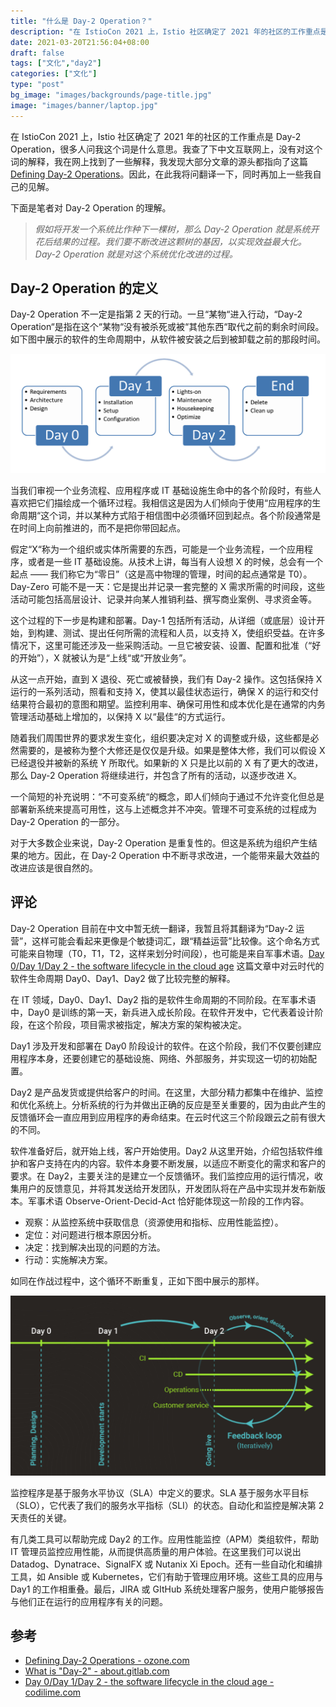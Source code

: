 ```yaml
---
title: "什么是 Day-2 Operation？"
description: "在 IstioCon 2021 上，Istio 社区确定了 2021 年的社区的工作重点是 Day-2 Operation，很多人问我这个词是什么意思。我查了下中文互联网上，没有对这个词的解释，我在网上找到了一些解释，我发现大部分文章的源头都指向了这篇 Defining Day-2 Operations。因此，在此我将问翻译一下，同时再加上一些我自己的见解。"
date: 2021-03-20T21:56:04+08:00
draft: false
tags: ["文化","day2"]
categories: ["文化"]
type: "post"
bg_image: "images/backgrounds/page-title.jpg"
image: "images/banner/laptop.jpg"
---
```


在 IstioCon 2021 上，Istio 社区确定了 2021 年的社区的工作重点是 Day-2 Operation，很多人问我这个词是什么意思。我查了下中文互联网上，没有对这个词的解释，我在网上找到了一些解释，我发现大部分文章的源头都指向了这篇 [Defining Day-2 Operations](https://dzone.com/articles/defining-day-2-operations)。因此，在此我将问翻译一下，同时再加上一些我自己的见解。

下面是笔者对 Day-2 Operation 的理解。

> *假如将开发一个系统比作种下一棵树，那么 Day-2 Operation 就是系统开花后结果的过程。我们要不断改进这颗树的基因，以实现效益最大化。Day-2 Operation 就是对这个系统优化改进的过程。*

## Day-2 Operation 的定义

Day-2 Operation 不一定是指第 2 天的行动。一旦“某物“进入行动，“Day-2 Operation“是指在这个“某物“没有被杀死或被“其他东西“取代之前的剩余时间段。如下图中展示的软件的生命周期中，从软件被安装之后到被卸载之前的那段时间。

![Day-2 Operation](008eGmZEly1gorlqmukkij31im0kote7.jpg)

当我们审视一个业务流程、应用程序或 IT 基础设施生命中的各个阶段时，有些人喜欢把它们描绘成一个循环过程。我相信这是因为人们倾向于使用“应用程序的生命周期“这个词，并以某种方式陷于相信图中必须循环回到起点。各个阶段通常是在时间上向前推进的，而不是把你带回起点。

假定“X“称为一个组织或实体所需要的东西，可能是一个业务流程，一个应用程序，或者是一些 IT 基础设施。从技术上讲，每当有人设想 X 的时候，总会有一个起点 —— 我们称它为“零日”（这是高中物理的管理，时间的起点通常是 T0）。Day-Zero 可能不是一天：它是提出并记录一套完整的 X 需求所需的时间段，这些活动可能包括高层设计、记录并向某人推销利益、撰写商业案例、寻求资金等。

这个过程的下一步是构建和部署。Day-1 包括所有活动，从详细（或底层）设计开始，到构建、测试、提出任何所需的流程和人员，以支持 X，使组织受益。在许多情况下，这里可能还涉及一些采购活动。一旦它被安装、设置、配置和批准（“好的开始”），X 就被认为是“上线“或“开放业务”。

从这一点开始，直到 X 退役、死亡或被替换，我们有 Day-2 操作。这包括保持 X 运行的一系列活动，照看和支持 X，使其以最佳状态运行，确保 X 的运行和交付结果符合最初的意图和期望。监控利用率、确保可用性和成本优化是在通常的内务管理活动基础上增加的，以保持 X 以“最佳“的方式运行。

随着我们周围世界的要求发生变化，组织要决定对 X 的调整或升级，这些都是必然需要的，是被称为整个大修还是仅仅是升级。如果是整体大修，我们可以假设 X 已经退役并被新的系统 Y 所取代。如果新的 X 只是比以前的 X 有了更大的改进，那么 Day-2 Operation 将继续进行，并包含了所有的活动，以逐步改进 X。

一个简短的补充说明：“不可变系统“的概念，即人们倾向于通过不允许变化但总是部署新系统来提高可用性，这与上述概念并不冲突。管理不可变系统的过程成为 Day-2 Operation 的一部分。

对于大多数企业来说，Day-2 Operation 是重复性的。但这是系统为组织产生结果的地方。因此，在 Day-2 Operation 中不断寻求改进，一个能带来最大效益的改进应该是很自然的。

## 评论

Day-2 Operation 目前在中文中暂无统一翻译，我暂且将其翻译为“Day-2 运营”，这样可能会看起来更像是个敏捷词汇，跟“精益运营”比较像。这个命名方式可能来自物理（T0，T1，T2，这样来划分时间段），也可能是来自军事术语。[Day 0/Day 1/Day 2 - the software lifecycle in the cloud age](https://codilime.com/day-0-day-1-day-2-the-software-lifecycle-in-the-cloud-age/) 这篇文章中对云时代的软件生命周期 Day0、Day1、Day2 做了比较完整的解释。

在 IT 领域，Day0、Day1、Day2 指的是软件生命周期的不同阶段。在军事术语中，Day0 是训练的第一天，新兵进入成长阶段。在软件开发中，它代表着设计阶段，在这个阶段，项目需求被指定，解决方案的架构被决定。

Day1 涉及开发和部署在 Day0 阶段设计的软件。在这个阶段，我们不仅要创建应用程序本身，还要创建它的基础设施、网络、外部服务，并实现这一切的初始配置。

Day2 是产品发货或提供给客户的时间。在这里，大部分精力都集中在维护、监控和优化系统上。分析系统的行为并做出正确的反应是至关重要的，因为由此产生的反馈循环会一直应用到应用程序的寿命结束。在云时代这三个阶段跟云之前有很大的不同。

软件准备好后，就开始上线，客户开始使用。Day2 从这里开始，介绍包括软件维护和客户支持在内的内容。软件本身要不断发展，以适应不断变化的需求和客户的要求。在 Day2，主要关注的是建立一个反馈循环。我们监控应用的运行情况，收集用户的反馈意见，并将其发送给开发团队，开发团队将在产品中实现并发布新版本。军事术语 Observe-Orient-Decid-Act 恰好能体现这一阶段的工作内容。

- 观察：从监控系统中获取信息（资源使用和指标、应用性能监控）。
- 定位：对问题进行根本原因分析。
- 决定：找到解决出现的问题的方法。
- 行动：实施解决方案。

如同在作战过程中，这个循环不断重复，正如下图中展示的那样。

![Day 2 Operation 流程](008eGmZEly1gormccennnj31gi0u0nae.jpg)

监控程序是基于服务水平协议（SLA）中定义的要求。SLA 基于服务水平目标（SLO），它代表了我们的服务水平指标（SLI）的状态。自动化和监控是解决第 2 天责任的关键。

有几类工具可以帮助完成 Day2 的工作。应用性能监控（APM）类组软件，帮助 IT 管理员监控应用性能，从而提供高质量的用户体验。在这里我们可以说出 Datadog、Dynatrace、SignalFX 或 Nutanix Xi Epoch。还有一些自动化和编排工具，如 Ansible 或 Kubernetes，它们有助于管理应用环境。这些工具的应用与 Day1 的工作相重叠。最后，JIRA 或 GItHub 系统处理客户服务，使用户能够报告与他们正在运行的应用程序有关的问题。

## 参考

- [Defining Day-2 Operations - ozone.com](https://dzone.com/articles/defining-day-2-operations)
- [What is "Day-2" - about.gitlab.com](https://about.gitlab.com/solutions/day-2-ops/)
- [Day 0/Day 1/Day 2 - the software lifecycle in the cloud age - codilime.com](https://codilime.com/day-0-day-1-day-2-the-software-lifecycle-in-the-cloud-age/)
